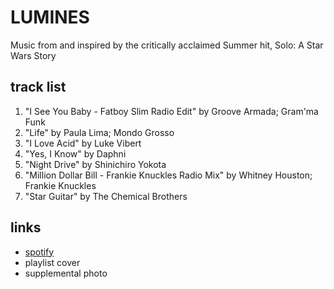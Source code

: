 # LUMINES

Music from and inspired by the critically acclaimed Summer hit, Solo: A Star Wars Story

## track list

1. "I See You Baby - Fatboy Slim Radio Edit" by Groove Armada; Gram'ma Funk
2. "Life" by Paula Lima; Mondo Grosso
3. "I Love Acid" by Luke Vibert
4. "Yes, I Know" by Daphni
5. "Night Drive" by Shinichiro Yokota
6. "Million Dollar Bill - Frankie Knuckles Radio Mix" by Whitney Houston; Frankie Knuckles
7. "Star Guitar" by The Chemical Brothers

## links

- [spotify](https://open.spotify.com/playlist/0fvW8sp3vWVXzblxeDR3qE)
- playlist cover
- supplemental photo
